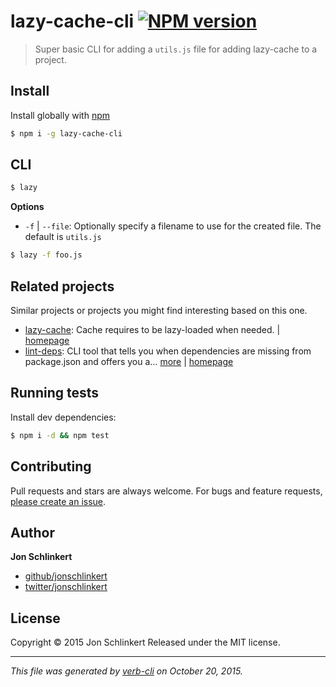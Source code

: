 # lazy-cache-cli [![NPM version](https://badge.fury.io/js/lazy-cache-cli.svg)](http://badge.fury.io/js/lazy-cache-cli)

> Super basic CLI for adding a `utils.js` file for adding lazy-cache to a project.

## Install

Install globally with [npm](https://www.npmjs.com/)

```sh
$ npm i -g lazy-cache-cli
```

## CLI

```sh
$ lazy
```

**Options**

* `-f` | `--file`: Optionally specify a filename to use for the created file. The default is `utils.js`

```sh
$ lazy -f foo.js
```

## Related projects

Similar projects or projects you might find interesting based on this one.

* [lazy-cache](https://www.npmjs.com/package/lazy-cache): Cache requires to be lazy-loaded when needed. | [homepage](https://github.com/jonschlinkert/lazy-cache)
* [lint-deps](https://www.npmjs.com/package/lint-deps): CLI tool that tells you when dependencies are missing from package.json and offers you a… [more](https://www.npmjs.com/package/lint-deps) | [homepage](https://github.com/jonschlinkert/lint-deps)

## Running tests

Install dev dependencies:

```sh
$ npm i -d && npm test
```

## Contributing

Pull requests and stars are always welcome. For bugs and feature requests, [please create an issue](https://github.com/jonschlinkert/lazy-cache-cli/issues/new).

## Author

**Jon Schlinkert**

+ [github/jonschlinkert](https://github.com/jonschlinkert)
+ [twitter/jonschlinkert](http://twitter.com/jonschlinkert)

## License

Copyright © 2015 Jon Schlinkert
Released under the MIT license.

***

_This file was generated by [verb-cli](https://github.com/assemble/verb-cli) on October 20, 2015._